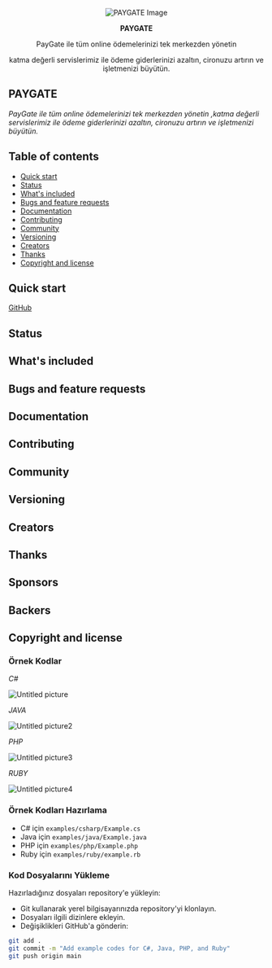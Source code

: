

  
<p align="center">
  <img src="https://github.com/esrayildiizz/Example/assets/106755194/e0197438-b265-449a-a90b-cf4f526a0e01" alt="PAYGATE Image"/>
</p>

<p align="center">
<strong>PAYGATE</strong>
</p>

<p align="center">
PayGate ile tüm online ödemelerinizi tek merkezden yönetin 
</p>
<p align="center">
katma değerli servislerimiz ile ödeme giderlerinizi azaltın, cironuzu artırın ve işletmenizi büyütün.
</p>

## PAYGATE
*PayGate ile tüm online ödemelerinizi tek merkezden yönetin ,katma değerli servislerimiz ile ödeme giderlerinizi azaltın, cironuzu artırın ve işletmenizi büyütün.*

## Table of contents
- [Quick start](#quick-start)
- [Status](#status)
- [What's included](#whats-included)
- [Bugs and feature requests](#bugs-and-feature-requests)
- [Documentation](#documentation)
- [Contributing](#contributing)
- [Community](#community)
- [Versioning](#versioning)
- [Creators](#creators)
- [Thanks](#thanks)
- [Copyright and license](#copyright-and-license)


## Quick start

[GitHub](https://github.com/Payment-Gateway-Team/PaymentGateway.git)

## Status

## What's included

## Bugs and feature requests

## Documentation

## Contributing

## Community

## Versioning


## Creators


## Thanks

## Sponsors

## Backers


## Copyright and license




### Örnek Kodlar
*C#*

![Untitled picture](https://github.com/esrayildiizz/Example/assets/106755194/9a065054-6b11-4a66-abd3-01dc4fd4719a)


*JAVA*

![Untitled picture2](https://github.com/esrayildiizz/Example/assets/106755194/0f45c961-deb0-4731-99e5-cef50f7395dd)



*PHP*

![Untitled picture3](https://github.com/esrayildiizz/Example/assets/106755194/29227672-c834-433b-818f-9757a618bacf)


*RUBY*

![Untitled picture4](https://github.com/esrayildiizz/Example/assets/106755194/fb37ba69-03dd-45dd-b6ac-e69b2a50691b)



### **Örnek Kodları Hazırlama**
- C# için `examples/csharp/Example.cs`
- Java için `examples/java/Example.java`
- PHP için `examples/php/Example.php`
- Ruby için `examples/ruby/example.rb`


### **Kod Dosyalarını Yükleme**
Hazırladığınız dosyaları repository'e yükleyin:
- Git kullanarak yerel bilgisayarınızda repository'yi klonlayın.
- Dosyaları ilgili dizinlere ekleyin.
- Değişiklikleri GitHub'a gönderin:
```sh
git add .
git commit -m "Add example codes for C#, Java, PHP, and Ruby"
git push origin main

